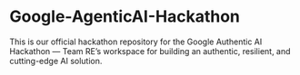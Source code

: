 # Google-AgenticAI-Hackathon
This is our official hackathon repository for the Google Authentic AI Hackathon — Team RE’s workspace for building an authentic, resilient, and cutting-edge AI solution.
